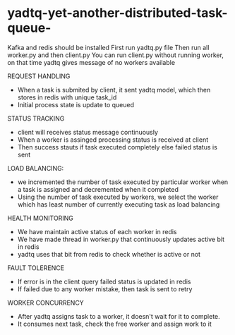 # yadtq-yet-another-distributed-task-queue-

Kafka and redis should be installed
First run yadtq.py file
Then run all worker.py and then client.py
You can run client.py without running worker, on that time yadtq gives message of no workers available

REQUEST HANDLING
* When a task is submited by client, it sent yadtq model, which then stores in redis with unique task_id
* Initial process state is update to queued

STATUS TRACKING
* client will receives status message continuously
* When a worker is assinged processing status is received at client
* Then success stauts if task executed completely else failed status is sent

LOAD BALANCING:
* we incremented the number of task executed by particular worker when a task is assigned and decremented when it completed
* Using the number of task executed by workers, we select the worker which has least number of currently executing task as load balancing

HEALTH MONITORING
* We have maintain active status of each worker in redis
* We have made thread in worker.py that continuously updates active bit in redis
* yadtq uses that bit from redis to check whether is active or not

FAULT TOLERENCE
* If error is in the client query failed status is updated in redis
* If failed due to any worker mistake, then task is sent to retry

WORKER CONCURRENCY
* After yadtq assigns task to a worker, it doesn't wait for it to complete.
* It consumes next task, check the free worker and assign work to it


